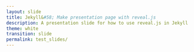 ```yaml
---
layout: slide
title: Jekyll&#58; Make presentation page with reveal.js
description: A presentation slide for how to use reveal.js in Jekyll
theme: white
transition: slide
permalink: test_slides/
---
```

<section data-markdown data-separator="^\r?\n----\r?\n" data-separator-vertical="^\r?\n--\r?\n">
<script type="text/template">

## Demo 2
Slide 1.1 no indent

--

## Demo 2
Slide 1.2

----

## Demo 2
Slide 2

--

maybe??



</script>
</section>